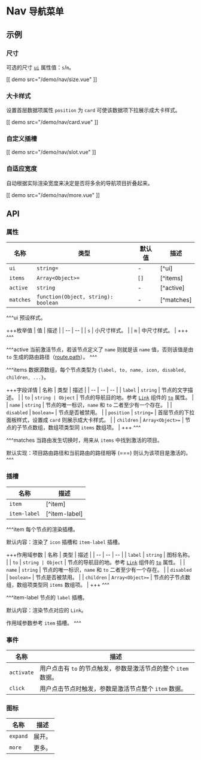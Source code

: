 # Nav <small>导航菜单</small>

## 示例

### 尺寸

可选的尺寸 [`ui`](#props-ui) 属性值：`s`/`m`。

[[ demo src="/demo/nav/size.vue" ]]

### 大卡样式

设置首层数据项属性 `position` 为 `card` 可使该数据项下拉展示成大卡样式。

[[ demo src="/demo/nav/card.vue" ]]

### 自定义插槽

[[ demo src="/demo/nav/slot.vue" ]]


### 自适应宽度

自动根据实际渲染宽度来决定是否将多余的导航项目折叠起来。

[[ demo src="/demo/nav/more.vue" ]]

## API

### 属性

| 名称 | 类型 | 默认值 | 描述 |
| -- | -- | -- | -- |
| `ui` | `string=` | - | [^ui] |
| `items` | `Array<Object>=` | `[]` | [^items] |
| `active` | `string` | - | [^active] |
| `matches` | `function(Object, string): boolean` | - | [^matches] |

^^^ui
预设样式。

+++枚举值
| 值 | 描述 |
| -- | -- |
| `s` | 小尺寸样式。 |
| `m` | 中尺寸样式。 |
+++
^^^

^^^active
当前激活节点，若该节点定义了 `name` 则就是该 `name` 值，否则该值是由 `to` 生成的路由路径（[route.path](https://router.vuejs.org/zh/api/#%E8%B7%AF%E7%94%B1%E5%AF%B9%E8%B1%A1%E5%B1%9E%E6%80%A7)）。
^^^

^^^items
数据源数组，每个节点类型为 `{label, to, name, icon, disabled, children, ...}`。

+++字段详情
| 名称 | 类型 | 描述 |
| -- | -- | -- |
| `label` | `string` | 节点的文字描述。 |
| `to` | `string | Object` | 节点的导航目的地。参考 [`Link`](./link) 组件的 [`to`](./link#props) 属性。 |
| `name` | `string` | 节点的唯一标识，`name` 和 `to` 二者至少有一个存在。 |
| `disabled` | `boolean=` | 节点是否被禁用。 |
| `position` | `string=` | 首层节点的下拉面板样式，设置成 `card` 则展示成大卡样式。 |
| `children` | `Array<Object>=` | 节点的子节点数组，数组项类型同 `items` 数组项。 |
+++
^^^

^^^matches
当路由发生切换时，用来从 `items` 中找到激活的项目。

默认实现：项目路由路径和当前路由的路径相等 (===) 则认为该项目是激活的。
^^^


### 插槽

| 名称 | 描述 |
| -- | -- |
| `item` | [^item] |
| `item-label` | [^item-label] |


^^^item
每个节点的渲染插槽。

默认内容：渲染了 `icon` 插槽和 `item-label` 插槽。

+++作用域参数
| 名称 | 类型 | 描述 |
| -- | -- | -- |
| `label` | `string` | 图标名称。 |
| `to` | `string | Object` | 节点的导航目的地。参考 [`Link`](./link) 组件的 [`to`](./link#props) 属性。 |
| `name` | `string` | 节点的唯一标识，`name` 和 `to` 二者至少有一个存在。 |
| `disabled` | `boolean=` | 节点是否被禁用。 |
| `children` | `Array<Object>=` | 节点的子节点数组，数组项类型同 `items` 数组项。 |
+++
^^^

^^^item-label
节点的 `label` 插槽。

默认内容：渲染节点对应的 `Link`。

作用域参数参考 `item` 插槽。
^^^

### 事件

| 名称 | 描述 |
| -- | -- |
| `activate` | 用户点击有 `to` 的节点触发，参数是激活节点的整个 `item` 数据。 |
| `click` | 用户点击节点时触发，参数是激活节点整个 `item` 数据。 |

### 图标
| 名称 | 描述 |
| -- | -- |
| `expand` | 展开。 |
| `more` | 更多。 |
